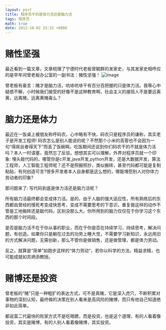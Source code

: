 ```yaml
---
layout: post
title: 程序员干的是体力活还是脑力活
tags: 程序员
math: true
date: 2012-10-02 15:32 +0800
---
```

# 赌性坚强

最近看到一篇文章，文章梳理了宁德时代老板曾毓群的发家史，与其发家史相呼应的是早年间曾老板办公室的一副书法：赌性坚强！
![image](https://pics0.baidu.com/feed/9a504fc2d5628535e2b377229b5593cfa6ef63a1.jpeg@f_auto?token=6b7ef35cbce2de48d557308735f187ff)

曾老板有豪言：赌才是脑力活，吭哧吭哧干有百分百把握的只是体力活。我等心中疑惑不解，小时候我们接受的好像不是这种教育啊，社会主义的接班人不是要远离黄，远离赌，远离黄赌毒么？
# 脑力还是体力

最近在一饭桌上被朋友称呼码农，心中略有不快，码农只是程序员的谦称，其实老子是开发工程师! 码农怎么是别人能说的呢？不然那个小米的高管也不会因为一句“得屌丝者得天下”而丢了饭碗啊。吃饭期间还说到你们码农干的不就是体力活吗？本人一时语塞，竟然忘了反驳。想想其实可以理解，外界对程序员就一个印象: 埋头敲代码的，哪管你是c开发,java开发,python开发，还是大数据开发，算法工程师，人工智能工程师呢？还不是照搬照抄，类似搬砖，甚至代码都可能是复制粘贴，有何创造可言?很多开发者本人自身都是这么想的，哪能埋怨别人对你体力劳动者的印象?

那问题来了: 写代码到底是体力活还是脑力活呢？

所有脑力活最终都会变成体力活。是的，由于人脑的强大适应性，所有熟练后的东西都由曾经的慢死考变成快思考，变成不需要思考的下意识，重复做这样的动作不管是工地搬砖还是敲代码，区别没那么大。你所用到的脑力仅仅在于你学习这个东西的那个时间段。

是否是脑力活不在于你从事的职业，而在于你是否在持续学习，持续思考，解决问题，有创造。如果你只是躺在过去的功劳上睡大觉，不需要学习新知识，永远用旧的方式解决问题，无需创新，那么不管你是做销售，还是做管理，都是体力劳动。

反之，就算是“简单”如跑步这样的“体力劳动”，若你以科学的方法，精益求精，也可能成就如苏炳添教授。
# 赌博还是投资

曾老板的“赌”只是一种粗犷的表达方式，可不是真赌，它是深入虎穴，不断积累对事物的深刻认知，最终做的决策在别人看来是高风险的赌博，而只有他自己知道绝非如此简单。

都说富二代最快的败家方式不是吃喝嫖，而是投资，也是这个道理，有的人看着像投资，其实是赌博，有的人别人看着像赌博，其实投资。